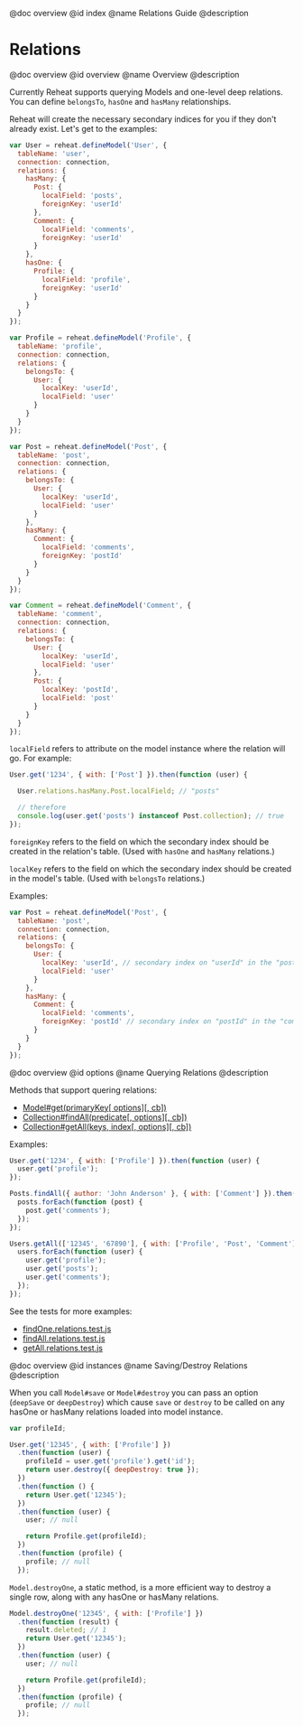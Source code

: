 @doc overview
@id index
@name Relations Guide
@description

# Relations

<page-list></page-list>

@doc overview
@id overview
@name Overview
@description

Currently Reheat supports querying Models and one-level deep relations. You can define `belongsTo`, `hasOne` and `hasMany` relationships.

Reheat will create the necessary secondary indices for you if they don't already exist. Let's get to the examples:

```js
var User = reheat.defineModel('User', {
  tableName: 'user',
  connection: connection,
  relations: {
    hasMany: {
      Post: {
        localField: 'posts',
        foreignKey: 'userId'
      },
      Comment: {
        localField: 'comments',
        foreignKey: 'userId'
      }
    },
    hasOne: {
      Profile: {
        localField: 'profile',
        foreignKey: 'userId'
      }
    }
  }
});

var Profile = reheat.defineModel('Profile', {
  tableName: 'profile',
  connection: connection,
  relations: {
    belongsTo: {
      User: {
        localKey: 'userId',
        localField: 'user'
      }
    }
  }
});

var Post = reheat.defineModel('Post', {
  tableName: 'post',
  connection: connection,
  relations: {
    belongsTo: {
      User: {
        localKey: 'userId',
        localField: 'user'
      }
    },
    hasMany: {
      Comment: {
        localField: 'comments',
        foreignKey: 'postId'
      }
    }
  }
});

var Comment = reheat.defineModel('Comment', {
  tableName: 'comment',
  connection: connection,
  relations: {
    belongsTo: {
      User: {
        localKey: 'userId',
        localField: 'user'
      },
      Post: {
        localKey: 'postId',
        localField: 'post'
      }
    }
  }
});
```

`localField` refers to attribute on the model instance where the relation will go. For example:

```js
User.get('1234', { with: ['Post'] }).then(function (user) {

  User.relations.hasMany.Post.localField; // "posts"

  // therefore
  console.log(user.get('posts') instanceof Post.collection); // true
});
```

`foreignKey` refers to the field on which the secondary index should be created in the relation's table. (Used with `hasOne` and `hasMany` relations.)

`localKey` refers to the field on which the secondary index should be created in the model's table. (Used with `belongsTo` relations.)

Examples:
```js
var Post = reheat.defineModel('Post', {
  tableName: 'post',
  connection: connection,
  relations: {
    belongsTo: {
      User: {
        localKey: 'userId', // secondary index on "userId" in the "post" table
        localField: 'user'
      }
    },
    hasMany: {
      Comment: {
        localField: 'comments',
        foreignKey: 'postId' // secondary index on "postId" in the "comment" table
      }
    }
  }
});
```

@doc overview
@id options
@name Querying Relations
@description

Methods that support quering relations:

- [Model#get(primaryKey[ options][, cb])](http://reheat/documentation/api/api/Model.static_methods:get)
- [Collection#findAll(predicate[, options][, cb])](http://reheat/documentation/api/api/Collection.static_methods:findAll)
- [Collection#getAll(keys, index[, options][, cb])](http://reheat/documentation/api/api/Collection.static_methods:getAll)

Examples:

```js
User.get('1234', { with: ['Profile'] }).then(function (user) {
  user.get('profile');
});

Posts.findAll({ author: 'John Anderson' }, { with: ['Comment'] }).then(function (posts) {
  posts.forEach(function (post) {
    post.get('comments');
  });
});

Users.getAll(['12345', '67890'], { with: ['Profile', 'Post', 'Comment'] }).then(function (users) {
  users.forEach(function (user) {
    user.get('profile');
    user.get('posts');
    user.get('comments');
  });
});
```

See the tests for more examples:

- [findOne.relations.test.js](https://github.com/jmdobry/reheat/blob/master/test/integration/model/static/findOne.relations.test.js)
- [findAll.relations.test.js](https://github.com/jmdobry/reheat/blob/master/test/integration/collection/static/findAll.relations.test.js)
- [getAll.relations.test.js](https://github.com/jmdobry/reheat/blob/master/test/integration/collection/static/getAll.relations.test.js)

@doc overview
@id instances
@name Saving/Destroy Relations
@description

When you call `Model#save` or `Model#destroy` you can pass an option (`deepSave` or `deepDestroy`) which cause `save` or `destroy` to be called
on any hasOne or hasMany relations loaded into model instance.

```js
var profileId;

User.get('12345', { with: ['Profile'] })
  .then(function (user) {
    profileId = user.get('profile').get('id');
    return user.destroy({ deepDestroy: true });
  })
  .then(function () {
    return User.get('12345');
  })
  .then(function (user) {
    user; // null

    return Profile.get(profileId);
  })
  .then(function (profile) {
    profile; // null
  });
```

`Model.destroyOne`, a static method, is a more efficient way to destroy a single row, along with any hasOne or hasMany relations.

```js
Model.destroyOne('12345', { with: ['Profile'] })
  .then(function (result) {
    result.deleted; // 1
    return User.get('12345');
  })
  .then(function (user) {
    user; // null

    return Profile.get(profileId);
  })
  .then(function (profile) {
    profile; // null
  });
```
